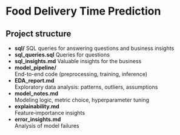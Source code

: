 # Food Delivery Time Prediction

## Project structure
- **sql/**
  SQL queries for answering questions and business insights
- **sql_queries.sql**
  Queries for questions
- **sql_insights.md**
  Valuable insights for the business
- **model_pipeline/**  
  End-to-end code (preprocessing, training, inference)  
- **EDA_report.md**  
  Exploratory data analysis: patterns, outliers, assumptions  
- **model_notes.md**  
  Modeling logic, metric choice, hyperparameter tuning  
- **explainability.md**  
  Feature‐importance insights  
- **error_insights.md**  
  Analysis of model failures  